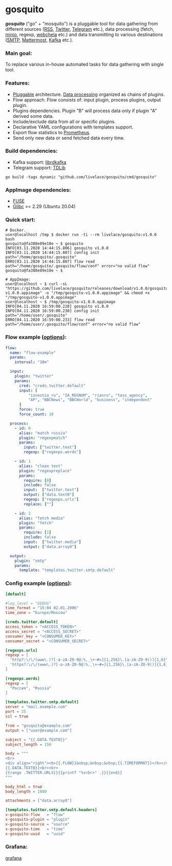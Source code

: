 # gosquito


***gosquito*** ("go" + "mosquito") is a pluggable tool for data
gathering from different sources
([RSS](https://en.wikipedia.org/wiki/RSS),
[Twitter](https://twitter.com), [Telegram](https://telegram.org/) etc.),
data processing (fetch, [minio](https://min.io/), regexp,
[webchela](https://github.com/livelace/webchela) etc.) and data
transmitting to various destinations
([SMTP](https://en.wikipedia.org/wiki/Simple_Mail_Transfer_Protocol),
[Mattermost](https://mattermost.org/),
[Kafka](https://kafka.apache.org/) etc.).

### Main goal:

To replace various in-house automated tasks for data gathering with
single tool.

### Features:

* [Pluggable](https://github.com/livelace/gosquito/blob/master/docs/plugins/plugins.md)
  architecture.
  [Data processing](https://github.com/livelace/gosquito/blob/master/docs/data.md)
  organized as chains of plugins.
* Flow approach. Flow consists of: input plugin, process plugins, output
  plugin.
* Plugins dependencies. Plugin "B" will process data only if plugin "A"
  derived some data.
* Include/exclude data from all or specific plugins.
* Declarative YAML configurations with templates support.
* Export flow statistics to [Prometheus](https://prometheus.io/).
* Send only new data or send fetched data every time.

### Build dependencies:

* Kafka support: [librdkafka](https://github.com/edenhill/librdkafka)
* Telegram support: [TDLib](https://github.com/tdlib/td)

```shell script
go build -tags dynamic "github.com/livelace/gosquito/cmd/gosquito"
```

### AppImage dependencies:

* [FUSE](https://github.com/libfuse/libfuse)
* [Glibc](https://www.gnu.org/software/libc/) >= 2.29 (Ubuntu 20.04)

### Quick start:

```shell script
# Docker.
user@localhost /tmp $ docker run -ti --rm livelace/gosquito:v1.0.0 bash
gosquito@fa388e89e10e ~ $ gosquito 
INFO[03.11.2020 14:44:15.806] gosquito v1.0.0   
INFO[03.11.2020 14:44:15.807] config init        path="/home/gosquito/.gosquito"
ERRO[03.11.2020 14:44:15.807] flow read          path="/home/gosquito/.gosquito/flow/conf" error="no valid flow"
gosquito@fa388e89e10e ~ $

# AppImage:
user@localhost ~ $ curl -sL "https://github.com/livelace/gosquito/releases/download/v1.0.0/gosquito-v1.0.0.appimage" -o "/tmp/gosquito-v1.0.0.appimage" && chmod +x "/tmp/gosquito-v1.0.0.appimage"
user@localhost ~ $ /tmp/gosquito-v1.0.0.appimage 
INFO[04.11.2020 16:59:00.228] gosquito v1.0.0   
INFO[04.11.2020 16:59:00.230] config init        path="/home/user/.gosquito"
ERRO[04.11.2020 16:59:00.233] flow read          path="/home/user/.gosquito/flow/conf" error="no valid flow"
```

### Flow example ([options](https://github.com/livelace/gosquito/blob/master/docs/flow.md)):

```yaml
flow:
  name: "flow-example"
  params:
    interval: "10m"

  input:
    plugin: "twitter"
    params:
      cred: "creds.twitter.default"
      input: [
          "izvestia_ru", "IA_REGNUM", "rianru", "tass_agency",
          "AP", "BBCNews", "BBCWorld", "business", "independent"
      ]
      force: true
      force_count: 10

  process:
    - id: 0
      alias: "match russia"
      plugin: "regexpmatch"
      params:
        input: ["twitter.text"]
        regexp: ["regexps.words"]

    - id: 1
      alias: "clean text"
      plugin: "regexpreplace"
      params:
        require: [0]
        include: false
        input:  ["twitter.text"]
        output: ["data.text0"]
        regexp: ["regexps.urls"]
        replace: [""]

    - id: 2
      alias: "fetch media"
      plugin: "fetch"
      params:
        require: [1]
        include: false
        input:  ["twitter.media"]
        output: ["data.array0"]

  output:
    plugin: "smtp"
    params:
      template: "templates.twitter.smtp.default"
```

### Config example ([options](https://github.com/livelace/gosquito/blob/master/docs/config.md)):

```toml
[default]

#log_level = "DEBUG"
time_format = "15:04 02.01.2006"
time_zone = "Europe/Moscow"

[creds.twitter.default]
access_token = "<ACCESS_TOKEN>"
access_secret = "<ACCESS_SECRET>"
consumer_key = "<CONSUMER_KEY>"
consumer_secret = "<CONSUMER_SECRET>"

[regexps.urls]
regexp = [
  'http?:\/\/(www\.)?[-a-zA-Z0-9@:%._\+~#=]{1,256}\.[a-zA-Z0-9()]{1,6}\b([-a-zA-Z0-9()@:%_\+.~#?&//=]*)',
  'https?:\/\/(www\.)?[-a-zA-Z0-9@:%._\+~#=]{1,256}\.[a-zA-Z0-9()]{1,6}\b([-a-zA-Z0-9()@:%_\+.~#?&//=]*)'
]

[regexps.words]
regexp = [
  "Россия", "Russia"
]

[templates.twitter.smtp.default]
server = "mail.example.com"
port = 25
ssl = true

from = "gosquito@example.com"
output = ["user@example.com"]

subject = "{{.DATA.TEXT0}}"
subject_length = 150

body = """
<br>
<div align="right"><b>{{.FLOW}}&nbsp;&nbsp;&nbsp;{{.TIMEFORMAT}}</b></div>
{{.DATA.TEXT0}}<br><br>
{{range .TWITTER.URLS}}{{printf "%s<br>" .}}{{end}}
"""

body_html = true
body_length = 1000

attachments = ["data.array0"]

[templates.twitter.smtp.default.headers]
x-gosquito-flow   = "flow"
x-gosquito-plugin = "plugin"
x-gosquito-source = "source"
x-gosquito-time   = "time"
x-gosquito-uuid   = "uuid"
```

### Grafana:

[grafana](https://github.com/livelace/gosquito/blob/master/assets/grafana.png)
